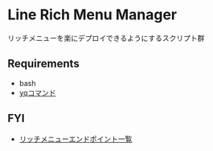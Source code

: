 # Line Rich Menu Manager

リッチメニューを楽にデプロイできるようにするスクリプト群

## Requirements
- bash
- [yqコマンド](https://github.com/kislyuk/yq)

## FYI
- [リッチメニューエンドポイント一覧](https://developers.line.biz/ja/reference/messaging-api/#rich-menu)
